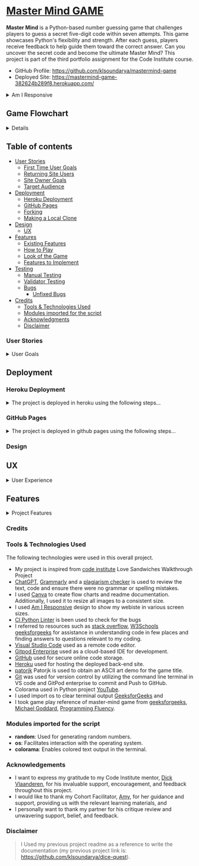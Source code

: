 # [Master Mind GAME](https://mastermind-game-382624b289f8.herokuapp.com/)

**Master Mind** is a Python-based number guessing game that challenges players to guess a secret five-digit code within seven attempts. This game showcases Python's flexibility and strength. After each guess, players receive feedback to help guide them toward the correct answer. Can you uncover the secret code and become the ultimate Master Mind? This project is part of the third portfolio assignment for the Code Institute course.

- GitHub Profile: <https://github.com/klsoundarya/mastermind-game>
- Deployed Site: <https://mastermind-game-382624b289f8.herokuapp.com/>

<details>
<summary>Am I Responsive</summary>
<br>

![Am I Responsive](read-me/images/am-i-responsive.PNG)

</details>

## Game Flowchart

<details>
<br>

![screenshot](read-me/images/master-mind-game-flowchart.png)

</details>

## Table of contents

- [User Stories](#user-stories)
  - [First Time User Goals](#first-time-user-goals)
  - [Returning Site Users](#returning-site-users)
  - [Site Owner Goals](#site-owner-goals)
  - [Target Audience](#target-audience)
- [Deployment](#deployment)
  - [Heroku Deployment](#heroku-deployment)
  - [GitHub Pages](#github-pages)
  - [Forking](#forking)
  - [Making a Local Clone](#making-a-local-clone)
- [Design](#design)
  - [UX](#ux)
- [Features](#features)
  - [Existing Features](#existing-features)
  - [How to Play](#how-to-play)
  - [Look of the Game](#look-of-the-game)
  - [Features to Implement](#features-to-implement)
- [Testing](#testing)
  - [Manual Testing](#manual-testing)
  - [Validator Testing](#validator-testing)
  - [Bugs](#bugs)
    - [Unfixed Bugs](#unfixed-bugs)
- [Credits](#credits)
  - [Tools & Technologies Used](#tools--technologies-used)
  - [Modules imported for the script](#modules-imported-for-the-script)
  - [Acknowledgments](#acknowledgements)
  - [Disclaimer](#disclaimer)

### User Stories
<!-- Read few README documents of previous batches to understand user stories and wrote accordingly -->
<details>
<summary>User Goals</summary>
<br>

#### First time User Goals

- As a user, I want to easily understand the rules and objective of the Mastermind game.
- As a user, I want to seamlessly register my name before starting the game.
- As a user, I want to select the difficulty level to match my skill and preference.
- As a user, I want to see the game title and instructions presented clearly in an engaging manner.
- As a user, I want to experience smooth and interactive gameplay with helpful feedback for each guess.
- As a user, I want to receive clear notifications on my progress, including how many digits I guessed correctly and in the correct position.
- As a user, I want the game to handle invalid inputs gracefully, providing me with clear instructions on what to do next.
- As a user, I want the option to quit the game at any point if I decide to stop playing.
- As a user, I want the game to congratulate me when I win and provide encouragement if I lose, enhancing my overall experience.
- As a user, I want the game to offer me an easy way to start a new game or restart after finishing one.
- As a user, I want the game to provide a consistent experience across different devices and screen sizes.
- As a user, I want the game interface to be intuitive and easy to navigate, ensuring a hassle-free gameplay experience.

#### Returning Site Users

- As a returning user, I want to skip the detailed rules and jump straight into gameplay.
- As a returning user, I want to remember my previous settings or allow me to quickly re-enter them.
- As a returning user, I want to challenge myself with different difficulty levels to keep the game interesting.
- As a returning user, I want to see improvements or new features added to the game since my last playthrough.
- As a returning user, I want to easily share my game achievements with friends or on social media.
- As a returning user, I want to compete against my previous scores or track my progress over time.
- As a returning user, I want to have a quick and seamless start to a new game without unnecessary delays.
- As a returning user, I want to experience smooth performance and bug-free gameplay regardless of any updates.

#### Site Owner Goals

- As a site owner, I want to create an engaging and enjoyable experience for users by providing a well-designed and interactive Mastermind game that captures their interest and keeps them returning to play.
- As a site owner, I want to ensure that the game accurately provides feedback on players' guesses, indicating correct digits and their positions, to offer a fair and transparent gaming experience.
- As a site owner, I want the game to perform smoothly across various devices and screen sizes, ensuring that all users can enjoy the game without technical issues or delays.
- As a site owner, I want the game's interface to be intuitive and easy to navigate, allowing players to understand and play the game without confusion.
- As a site owner, I want to keep the game updated with new features, improvements, and bug fixes to maintain user interest and ensure the game remains functional and enjoyable.
- As a site owner, I want to provide clear and concise instructions and rules for the game, ensuring that all players understand how to play and what to expect.
- As a site owner, I want to offer different difficulty levels so that players of all skill levels can enjoy the game and find it challenging and rewarding.
- As a site owner, I want to implement features that enhance player interaction, such as leaderboards or social sharing options, to foster a sense of community and competition.
- As a site owner, I want to ensure the game has high replayability by randomizing the secret numbers each game and potentially adding new game modes to keep players engaged.
- As a site owner, I want to gather user feedback on the game's functionality and enjoyment, using this input to make informed improvements and maintain high player satisfaction.
- As a site owner, I want to highlight the educational value of the game, such as improving logical thinking and problem-solving skills, to attract users interested in educational gaming.

### Target Audience

The Mastermind game is designed for puzzle enthusiasts and individuals who enjoy strategic, logic-based challenges. It appeals to those who like to test their deductive reasoning and problem-solving skills in a fun, competitive environment. The game is suitable for a wide age range, from older children to adults, making it an excellent choice for family game nights or intellectual entertainment. Its blend of simplicity in concept and complexity in execution makes it engaging for both casual players and serious gamers looking for a stimulating mental exercise. The game's interactive nature and progressively challenging gameplay provide a satisfying experience for those seeking an enjoyable and rewarding pastime.

</details>

## Deployment

### Heroku Deployment

<details>
<summary>The project is deployed in heroku using the following steps...</summary>
<br>

1. Create an account or log in to Heroku.
2. Click "New" on the dashboard and select "Create New App".
3. Choose a unique app name.
4. Select your region (US or Europe).
5. Add payment method if required.
6. Click "Create App".
7. Go to the Settings tab.
8. Under Config Vars, click "Reveal Config Vars".
9. Add a new Config Var: key = PORT, value = 8000.
10. Under Buildpacks, click "Add Buildpacks".
11. Select "python" and then "nodejs". Ensure python is first.
12. Go to the Deploy tab.
13. Select GitHub as the deployment method and confirm.
14. Search and connect your repository.
15. Choose automatic or manual deploy.
16. Click "View" to see the live site.

</details>

### GitHub Pages

<details>
<summary>The project is deployed in github pages using the following steps...</summary>
<br>

1. Log in to GitHub and locate [mastermind-game repository](https://github.com/klsoundarya/mastermind-game)
2. At the top of the Repository, locate the "Settings" Button on the menu.
3. Scroll down to "GitHub Pages" Section in Settings page.
4. Under "Source", click the dropdown called "None" and select "Master Branch".
5. The page will automatically refresh.

If using Gitpod, you can click below to create your own workspace using this repository.

#### Forking

By forking the GitHub Repository, we make a copy of the original repository on our GitHub account to view and/or make changes without affecting the original owner's repository.

You can fork this repository by using the following steps:

1. Log in to GitHub and locate the [mastermind-game repository](https://github.com/klsoundarya/mastermind-game)
2. At the top of the Repository (not top of page) just above the "Settings" Button on the menu, locate the "Fork" Button.
3. Once clicked, you should now have a copy of the original repository in your own GitHub account!

### Making a Local Clone

1. Log in to GitHub and locate the [mastermind-game repository](https://github.com/klsoundarya/mastermind-game)
2. Find the Code button situated above the file list and give it a click.
3. Choose your preferred cloning method — whether it's HTTPS, SSH, or GitHub and hit the copy button to copy the URL to your clipboard.
4. Launch Git Bash or Terminal.
5. Navigate to the directory where you want the cloned directory to reside.
6. In your IDE Terminal, input the following command to clone the repository:

> git clone <https://github.com/klsoundarya/mastermind-game>

**Press Enter and your local clone will be created**.

The live link can be found here - [Mastermind Game](https://mastermind-game-382624b289f8.herokuapp.com/)

This project is deployed using the Code Institute's mock terminal for Heroku.

</details>

### Design

## UX

<details>
<summary>User Experience</summary>
<br>

Mastermind is a classic code-breaking game that challenges players to guess a secret number. Below is an outline of the user experience:

1. **Game Introduction**:

   - Upon launching the game, the user is welcomed with a colorful ASCII art title and presented with two options:
     - Starting the game
     - Displaying the instructions

2. **Displaying the Rules**:

   - If the user chooses to view the instructions, the game rules are displayed:
     - Guess the computer's random 5-digit number within the allowed attempts.
     - After each guess, feedback is provided to indicate the correctness of the digits guessed:
       - Correct digits in the correct positions.
       - 'X' for incorrect digits.
     - The game provides feedback after each guess to help narrow down the possibilities.
     - Use the feedback to refine your next guess and increase your chances of winning.
     - After winning or losing, the player can start a new game or quit the game.

3. **Getting Player Name**:

   - The user is prompted to enter their name, which must be less than 25 characters and contain only letters.

4. **Difficulty Levels**:

   - The game offers three difficulty levels, allowing users to choose their preferred level:
     - Easy (10 attempts)
     - Medium (7 attempts)
     - Hard (5 attempts)

5. **Guessing the Secret Number**:

   - The user tries to guess the secret 5-digit number.
   - After each guess, feedback is provided:
     - If the guessed number is less than the actual number, a message indicates that the guessed number is lower.
     - If the guessed number is higher than the actual number, a message indicates that the guessed number is higher.
     - Correct digits in the correct positions are highlighted in green.
     - Incorrect digits are marked with 'X'.
   - The user continues guessing until they find the correct number or exceed the maximum allowed attempts.

6. **Game Over**:

   - The game ends when the number is guessed correctly or the user exceeds the maximum attempts allowed.
   - The user has the option to start a new round and guess a different secret number or quit the game.

7. **Command for Quitting**:

   - At any time, the user can quit the game by entering 'q'.

8. **Clear Terminal**:

   - The terminal is cleared every time a new function is called to simulate a new page appearance, ensuring a clean and organized user interface.

9. **Command for Starting/Re-starting**:

   - At any time, the user can start/re-start the game by entering 's'.

This user experience ensures that players are engaged, challenged, and provided with clear feedback throughout the game, making it both fun and intellectually stimulating.

### Five Planes of User Experience

The five planes are like layers that designers think about when making things for people to use. It starts with big ideas and end with the actual look and feel of what users interact with.

#### The Strategy Plane

The Mastermind game aims to provide an engaging and challenging experience for users by having them guess a secret 5-digit number within a specified number of attempts.

#### The Scope Plane

The core functionality of the Mastermind game includes starting a new game, displaying rules and instructions, allowing users to select difficulty levels, making guesses with feedback, tracking the number of attempts, displaying game outcomes (win/lose), and enabling users to restart or quit the game. The content requirements encompass a welcome message and title display, instructions and rules, difficulty level options, feedback messages for each guess, and end-of-game messages (congratulations or encouragement to try again).

#### The Structure Plane

The user begins at the main menu, where they can read the game rules and instructions, select a difficulty level which sets the number of attempts allowed, and then proceed to make guesses and receive feedback on each attempt; after each game, the user has the option to play again or quit.

#### The Skeleton Plane

The interface design for the Mastermind game includes a main menu with options to view rules, select difficulty, and start the game; a game screen with an input field for guessing the number, feedback messages, and the number of remaining attempts; and an end-of-game screen with a message indicating win or loss and an option to play again or quit. The navigation design ensures clear and straightforward transitions between the main menu, game play, and end-of-game screens, with consistent use of color and formatting (using Colorama) to highlight important information and feedback.

Please refer to the [Game Flowchart](#game-flowchart) section.

#### The Surface Plane

The visual design of the Mastermind game includes a carefully chosen color scheme: green for correct digits and positive feedback, yellow for guidance messages and warnings, and red for incorrect digits and end-of-game messages. Clear and readable fonts are used for all text, with emphasis on important feedback. The layout features a centered ASCII art title for an engaging welcome, a clean and simple design for the main menu and game screen, and consistent spacing and alignment to enhance readability. The use of ASCII art for the title and consistent color usage creates a distinctive look and feel for the game, contributing to its unique branding.

[View the live site here.](https://mastermind-game-382624b289f8.herokuapp.com/)

</details>

## Features

<details>
<summary>Project Features</summary>
<br>

## Existing Features

1. **Color Support with Colorama**:
   - Utilizes `colorama` for terminal text coloring (`Fore` for foreground colors) throughout the user interface and feedback messages.

2. **ASCII Art Title Display**:
   - Displays a styled ASCII art title for the game using green color.

3. **Function for Clearing Terminal**:
   - `clear_the_terminal()` function clears the terminal screen, making the interface cleaner and more interactive.

4. **Player Name Input**:
   - `get_player_name()` prompts the player to enter their name, validating input length and content (letters only).

5. **Difficulty Selection**:
   - `select_difficulty()` allows the player to choose between easy, medium, and hard difficulty levels, affecting the number of attempts allowed.

6. **Random Number Generation**:
   - `generate_secret_number()` generates a random 5-digit number for the player to guess.

7. **Game Rules Display**:
   - `display_rules()` function provides the rules and instructions for playing the game, formatted with color for emphasis.

8. **Game Play Logic**:
   - `game_play()` function handles the core gameplay:
     - Allows the player to guess the secret number within a set number of attempts.
     - Provides feedback on each guess regarding correctness and position of digits.
     - Handles user input for quitting or restarting the game.

9. **Main Menu and Restart Functionality**:
   - `main_menu()` function serves as the central hub for starting or restarting the game.
   - Prompts the user for input to play again or quit.
   - Utilizes recursion for restarting the game upon player choice.

10. **Input Validation**:
    - Validates user inputs throughout the game to ensure they meet expected formats and constraints.

11. **Graceful Exit**:
    - Provides a clear and informative exit message when the game ends.

These features collectively create an interactive and user-friendly game experience, integrating ASCII art, color-coded text, input validation, and clear game flow management. Each function serves a specific purpose in maintaining the game's structure and enhancing user engagement.

## How to Play

- The goal is to guess the secret 5-digit number correctly within the allotted number of attempts, which varies based on the chosen difficulty level:
  - Easy: 10 attempts
  - Medium: 7 attempts
  - Hard: 5 attempts

- To make a guess, type in a 5-digit number and press enter.

- After each guess, feedback is provided on the digits guessed:

  - If the guessed number is less than the actual number, a message indicates that the guessed number is lower.
  - If the guessed number is higher than the actual number, a message indicates that the guessed number is higher.
  - Correct digits in the correct positions are highlighted in green.
  - Incorrect digits are marked with 'X'.

- Example feedback:
  - If you guess "12345" and the secret number is "15342":
    - "1" and "5" are correct and in the right position: They will be highlighted in green.
    - "3", "4", and "2" are incorrect or not in the right position: They will be marked with 'X'.

- You win if you guess the secret number within the allotted number of attempts, and lose if you fail to do so.

- Once the game is over, you can start a new round and guess a different secret number.

- At any time, you can quit the game by entering 'q'.

This user-friendly gameplay ensures that players receive clear and actionable feedback, making the game both challenging and engaging.

## Look of the Game

![Welcome page](read-me/images/)
![Error message](read-me/images/)
![Game instructions](read-me/images/)

## Features to Implement

</details>

### Credits

### Tools & Technologies Used

The following technologies were used in this overall project.

- My project is inspired from [code institute](https://learn.codeinstitute.net/) Love Sandwiches Walkthrough Project
- [ChatGPT](https://chat.openai.com/), [Grammarly](https://app.grammarly.com/) and a [plagiarism checker](https://www.duplichecker.com/) is used to review the text, code and ensure there were no grammar or spelling mistakes.
- I used [Canva](https://www.canva.com/) to create flow charts and readme documentation. Additionally, I used it to resize all images to a consistent size.
- I used [Am I Responsive](https://ui.dev/amiresponsive) design to show my webiste in various screen sizes.
- [CI Python Linter](https://pep8ci.herokuapp.com/) is been used to check for the bugs
- I referred to resources such as [stack overflow](https://stackoverflow.com/), [W3Schools](https://www.w3schools.com/css/default.asp) [geeksforgeeks]((https://www.geeksforgeeks.org/python-programming-language-tutorial/)) for assistance in understanding code in few places and finding answers to questions relevant to my coding.
- [Visual Studio Code](https://code.visualstudio.com/) used as a remote code editor.
- [Gitpod Enterprise](https://www.gitpod.io/docs/enterprise) used as a cloud-based IDE for development.
- [GitHub](https://github.com) used for secure online code storage.
- [Heroku](https://www.heroku.com/) used for hosting the deployed back-end site.
- [patorjk](https://patorjk.com/software/taag/#p=display&f=Graffiti&t=Type%20Something%20) Patorjk is used to obtain an ASCII art demo for the game title.
- [Git](https://git-scm.com/) was used for version control by utilizing the command line terminal in VS code and GitPod enterprise to commit and Push to GitHub.
- Colorama used in Python project [YouTube](https://www.youtube.com/watch?v=Yq5tL6be0Yk).
- I used import os to clear terminal output [GeeksforGeeks](https://www.geeksforgeeks.org/clear-screen-python/) and
- I took game play reference of master-mind game from [geeksforgeeks](https://www.geeksforgeeks.org/mastermind-game-using-python/), [Michael Goddard](https://www.youtube.com/watch?v=NLfxNo7Q0Pk), [Programming Fluency](https://www.youtube.com/watch?v=oLiiIRZbZsk).

### Modules imported for the script

- **random**: Used for generating random numbers.
- **os**: Facilitates interaction with the operating system.
- **colorama**: Enables colored text output in the terminal.

### Acknowledgements

- I want to express my gratitude to my Code Institute mentor, [Dick Vlaanderen](https://github.com/dickvla), for his invaluable support, encouragement, and feedback throughout this project.
- I would like to thank my Cohort Facilitator, [Amy](https://github.com/amylour), for her guidance and support, providing us with the relevant learning materials, and
- I personally want to thank my partner for his critique review and unwavering support, belief, and feedback.

### Disclaimer

> I Used my previous project readme as a reference to write the documentation (my previous project link is: <https://github.com/klsoundarya/dice-quest>).
